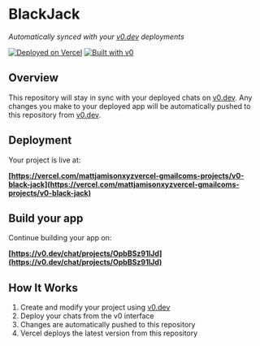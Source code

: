 # BlackJack

*Automatically synced with your [v0.dev](https://v0.dev) deployments*

[![Deployed on Vercel](https://img.shields.io/badge/Deployed%20on-Vercel-black?style=for-the-badge&logo=vercel)](https://vercel.com/mattjamisonxyzvercel-gmailcoms-projects/v0-black-jack)
[![Built with v0](https://img.shields.io/badge/Built%20with-v0.dev-black?style=for-the-badge)](https://v0.dev/chat/projects/OpbBSz91lJd)

## Overview

This repository will stay in sync with your deployed chats on [v0.dev](https://v0.dev).
Any changes you make to your deployed app will be automatically pushed to this repository from [v0.dev](https://v0.dev).

## Deployment

Your project is live at:

**[https://vercel.com/mattjamisonxyzvercel-gmailcoms-projects/v0-black-jack](https://vercel.com/mattjamisonxyzvercel-gmailcoms-projects/v0-black-jack)**

## Build your app

Continue building your app on:

**[https://v0.dev/chat/projects/OpbBSz91lJd](https://v0.dev/chat/projects/OpbBSz91lJd)**

## How It Works

1. Create and modify your project using [v0.dev](https://v0.dev)
2. Deploy your chats from the v0 interface
3. Changes are automatically pushed to this repository
4. Vercel deploys the latest version from this repository